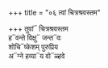 +++
title = "०६ त्वां चित्रश्रवस्तम"

+++
तुवां᳓ चित्रश्रवस्तम  
ह᳓वन्ते विक्षु᳓ जन्त᳓वः  
शोचि᳓ष्केशम् पुरुप्रिय  
अ᳓ग्ने हव्या᳓य वो᳓ळ्हवे